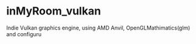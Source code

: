 # inMyRoom_vulkan
Indie Vulkan graphics engine, using AMD Anvil, OpenGLMathimatics(glm) and configuru
